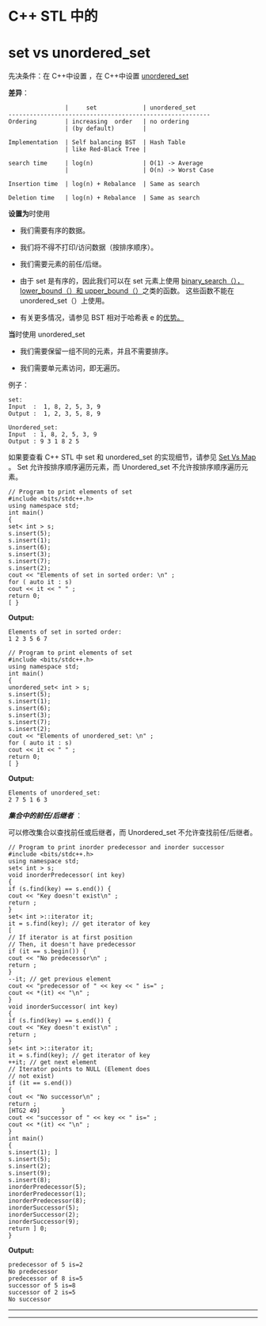 # C++ STL 中的

# set vs unordered_set

先决条件：在 C++中设置 [](https://www.geeksforgeeks.org/set-in-cpp-stl/) ，在 C++中设置 [unordered_set](https://www.geeksforgeeks.org/unorderd_set-stl-uses/)

**差异**：

```
                |     set             | unordered_set
---------------------------------------------------------
Ordering        | increasing  order   | no ordering
                | (by default)        |

Implementation  | Self balancing BST  | Hash Table
                | like Red-Black Tree |  

search time     | log(n)              | O(1) -> Average 
                |                     | O(n) -> Worst Case

Insertion time  | log(n) + Rebalance  | Same as search

Deletion time   | log(n) + Rebalance  | Same as search

```

**设置为**时使用

*   我们需要有序的数据。

*   我们将不得不打印/访问数据（按排序顺序）。

*   我们需要元素的前任/后继。

*   由于 set 是有序的，因此我们可以在 set 元素上使用 [binary_search（），lower_bound（）和 upper_bound（）](https://www.geeksforgeeks.org/binary-search-functions-in-c-stl-binary_search-lower_bound-and-upper_bound/)之类的函数。 这些函数不能在 unordered_set（）上使用。

*   有关更多情况，请参见 BST 相对于哈希表 e 的[优势。](https://www.geeksforgeeks.org/advantages-of-bst-over-hash-table/)

**当**时使用 unordered_set

*   我们需要保留一组不同的元素，并且不需要排序。

*   我们需要单元素访问，即无遍历。

例子：

```
set:
Input  :  1, 8, 2, 5, 3, 9
Output :  1, 2, 3, 5, 8, 9

Unordered_set:
Input  : 1, 8, 2, 5, 3, 9
Output : 9 3 1 8 2 5 

```

如果要查看 C++ STL 中 set 和 unordered_set 的实现细节，请参见 [Set Vs Map](https://www.geeksforgeeks.org/set-vs-map-c-stl/) 。 Set 允许按排序顺序遍历元素，而 Unordered_set 不允许按排序顺序遍历元素。

```
// Program to print elements of set
#include <bits/stdc++.h>
using namespace std;
int main()
{
set< int > s;
s.insert(5);
s.insert(1);
s.insert(6);
s.insert(3);
s.insert(7);
s.insert(2);
cout << "Elements of set in sorted order: \n" ;
for ( auto it : s)
cout << it << " " ;
return 0;
[ }
```

**Output:**

```
Elements of set in sorted order: 
1 2 3 5 6 7

```

```
// Program to print elements of set
#include <bits/stdc++.h>
using namespace std;
int main()
{
unordered_set< int > s;
s.insert(5);
s.insert(1);
s.insert(6);
s.insert(3);
s.insert(7);
s.insert(2);
cout << "Elements of unordered_set: \n" ;
for ( auto it : s)
cout << it << " " ;
return 0;
[ }
```

**Output:**

```
Elements of unordered_set: 
2 7 5 1 6 3

```

***集合中的前任/后继者*** ：

可以修改集合以查找前任或后继者，而 Unordered_set 不允许查找前任/后继者。

```
// Program to print inorder predecessor and inorder successor
#include <bits/stdc++.h>
using namespace std;
set< int > s;
void inorderPredecessor( int key)
{
if (s.find(key) == s.end()) {
cout << "Key doesn't exist\n" ;
return ;
}
set< int >::iterator it;
it = s.find(key); // get iterator of key
[
// If iterator is at first position
// Then, it doesn't have predecessor
if (it == s.begin()) {
cout << "No predecessor\n" ;
return ;
}
--it; // get previous element
cout << "predecessor of " << key << " is=" ;
cout << *(it) << "\n" ;
}
void inorderSuccessor( int key)
{
if (s.find(key) == s.end()) {
cout << "Key doesn't exist\n" ;
return ;
}
set< int >::iterator it;
it = s.find(key); // get iterator of key
++it; // get next element
// Iterator points to NULL (Element does
// not exist)
if (it == s.end())
{
cout << "No successor\n" ;
return ;
[HTG2 49]      }
cout << "successor of " << key << " is=" ;
cout << *(it) << "\n" ;
}
int main()
{
s.insert(1); ]
s.insert(5);
s.insert(2);
s.insert(9);
s.insert(8);
inorderPredecessor(5);
inorderPredecessor(1);
inorderPredecessor(8);
inorderSuccessor(5);
inorderSuccessor(2);
inorderSuccessor(9);
return ] 0;
}
```

**Output:**

```
predecessor of 5 is=2
No predecessor
predecessor of 8 is=5
successor of 5 is=8
successor of 2 is=5
No successor

```



* * *

* * *



